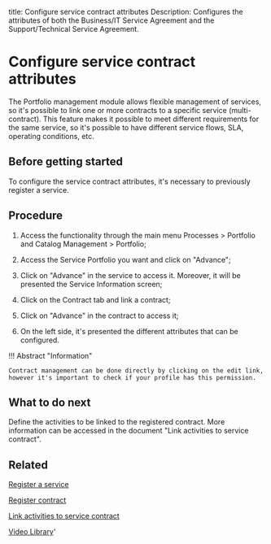 title: Configure service contract attributes
Description: Configures the attributes of both the Business/IT Service Agreement and the Support/Technical Service Agreement.
# Configure service contract attributes

The Portfolio management module allows flexible management of services, so it's possible to link one or more contracts to a specific service (multi-contract). This feature makes it possible to meet different requirements for the same service, so it's possible to have different service flows, SLA, operating conditions, etc. 

Before getting started
--------------------------

To configure the service contract attributes, it's necessary to previously register a service.

Procedure
-------------

1.  Access the functionality through the main menu Processes \> Portfolio and
    Catalog Management \> Portfolio;

2.  Access the Service Portfolio you want and click on "Advance";

3.  Click on "Advance" in the service to access it. Moreover, it will be
    presented the Service Information screen;

4.  Click on the Contract tab and link a contract;

5.  Click on "Advance" in the contract to access it;

6.  On the left side, it's presented the different attributes that can be configured.


!!! Abstract "Information"

    Contract management can be done directly by clicking on the edit link, however it's important to check if your profile has this permission.


What to do next
----------------------

Define the activities to be linked to the registered contract. More information 
can be accessed in the document "Link activities to service contract".

## Related


[Register a service](/en-us/citsmart-platform-9/processes/portfolio-and-catalog/use/register-a-service.html)

[Register contract](/en-us/citsmart-platform-9/processes/portfolio-and-catalog/configuration/register-contract.html)

[Link activities to service contract](/en-us/citsmart-platform-9/processes/portfolio-and-catalog/use/link-activity-to-service-contract.html)


<i class='fa fa-youtube-play  fa-2x' style='color:#97ce17;vertical-align: middle;'> </i> [Video Library](https://www.youtube.com/playlist?list=PLB5qK2uzf2RPsG8HdkE7qEHB39yEI_T8y)'

<!-- !!! tip "About"

    <b>Product/Version:</b> CITSmart | 9.00 &nbsp;&nbsp;
    <b>Updated:</b>01/03/2021 – Anna Martins
